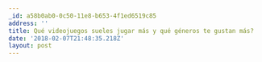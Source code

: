 ```yaml
---
_id: a58b0ab0-0c50-11e8-b653-4f1ed6519c85
address: ''
title: Qué videojuegos sueles jugar más y qué géneros te gustan más?
date: '2018-02-07T21:48:35.218Z'
layout: post
---
```

 
